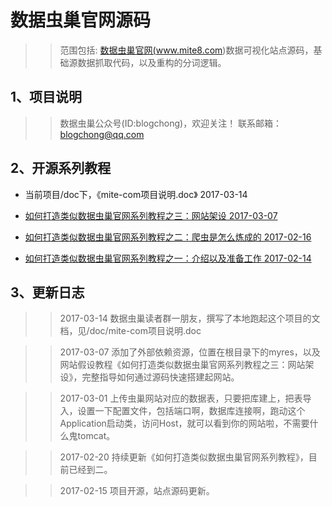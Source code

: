 # 数据虫巢官网源码

>> 范围包括: <a href="http://www.mite8.com" target="_blank">数据虫巢官网(www.mite8.com)</a>数据可视化站点源码，基础源数据抓取代码，以及重构的分词逻辑。

## 1、项目说明

>> 数据虫巢公众号(ID:blogchong)，欢迎关注！
>> 联系邮箱：blogchong@qq.com

## 2、开源系列教程

* 当前项目/doc下，《mite-com项目说明.doc》  2017-03-14

* <a href="https://mp.weixin.qq.com/s/R6wymwBt4-KBUcPMAM6vDg">如何打造类似数据虫巢官网系列教程之三：网站架设  2017-03-07</a>

* <a href="http://mp.weixin.qq.com/s/k6f1l6kd7EWAO4ziAgK4Tg">如何打造类似数据虫巢官网系列教程之二：爬虫是怎么炼成的  2017-02-16</a>

* <a href="http://mp.weixin.qq.com/s/ij1m7AegCo5I2KyUAHCURg">如何打造类似数据虫巢官网系列教程之一：介绍以及准备工作  2017-02-14</a>

## 3、更新日志

>> 2017-03-14 数据虫巢读者群一朋友，撰写了本地跑起这个项目的文档，见/doc/mite-com项目说明.doc

>> 2017-03-07 添加了外部依赖资源，位置在根目录下的myres，以及网站假设教程《如何打造类似数据虫巢官网系列教程之三：网站架设》，完整指导如何通过源码快速搭建起网站。

>> 2017-03-01 上传虫巢网站对应的数据表，只要把库建上，把表导入，设置一下配置文件，包括端口啊，数据库连接啊，跑动这个Application启动类，访问Host，就可以看到你的网站啦，不需要什么鬼tomcat。

>> 2017-02-20 持续更新《如何打造类似数据虫巢官网系列教程》，目前已经到二。

>> 2017-02-15 项目开源，站点源码更新。
